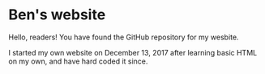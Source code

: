 # Ben's website
Hello, readers! You have found the GitHub repository for my wesbite.

I started my own website on December 13, 2017 after learning basic HTML on my own, and have hard coded it since.
